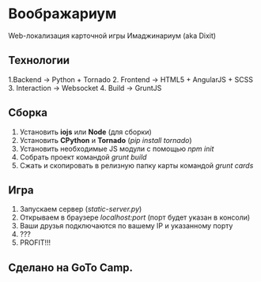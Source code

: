# Воображариум
Web-локализация карточной игры Имаджинариум (aka Dixit)

## Технологии
1.Backend -> Python + Tornado
2. Frontend -> HTML5 + AngularJS + SCSS
3. Interaction -> Websocket
4. Build -> GruntJS

## Сборка
1. Установить __iojs__ или __Node__ (для сборки)
2. Установить __CPython__ и __Tornado__ (_pip install tornado_)
3. Установить необходимые JS модули с помощью _npm init_
4. Собрать проект командой _grunt build_
5. Сжать и скопировать в релизную папку карты командой _grunt cards_

## Игра
1. Запускаем сервер (_static-server.py_)
2. Открываем в браузере _localhost:port_ (порт будет указан в консоли)
3. Ваши друзья подключаются по вашему IP и указанному порту
4. ???
5. PROFIT!!!

## **Сделано на GoTo Camp.**
